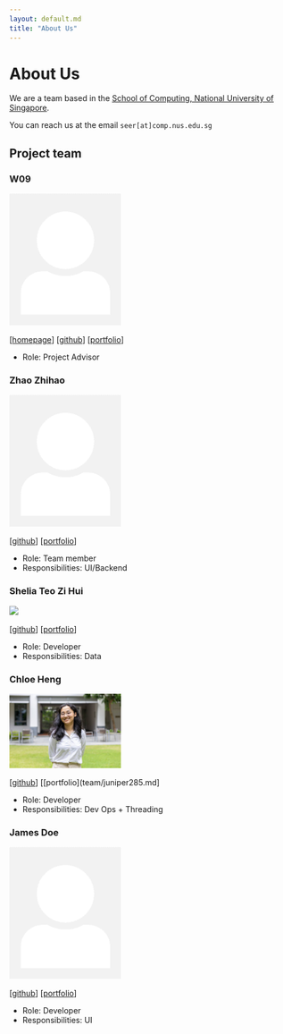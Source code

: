 ```yaml
---
layout: default.md
title: "About Us"
---
```


# About Us

We are a team based in the [School of Computing, National University of Singapore](http://www.comp.nus.edu.sg).

You can reach us at the email `seer[at]comp.nus.edu.sg`

## Project team

### W09

<img src="images/johndoe.png" width="200px">

[[homepage](http://www.comp.nus.edu.sg/~damithch)]
[[github](https://github.com/johndoe)]
[[portfolio](team/Noob-No-1)]

* Role: Project Advisor

### Zhao Zhihao

<img src="images/johndoe.png" width="200px">

[[github](http://github.com/Noob-No-1)]
[[portfolio](team/Noob-No-1.md)]

* Role: Team member
* Responsibilities: UI/Backend 

### Shelia Teo Zi Hui

<img src="images/shelialia.png" width="200px">

[[github](http://github.com/shelialia)]
[[portfolio](team/shelialia.md)]

* Role: Developer
* Responsibilities: Data

### Chloe Heng

<img src="images/juniper285.png" width="200px">

[[github](http://github.com/juniper285)]
[[portfolio](team/juniper285.md]

* Role: Developer
* Responsibilities: Dev Ops + Threading

### James Doe

<img src="images/johndoe.png" width="200px">

[[github](http://github.com/johndoe)]
[[portfolio](team/Noob-No-1)]

* Role: Developer
* Responsibilities: UI
